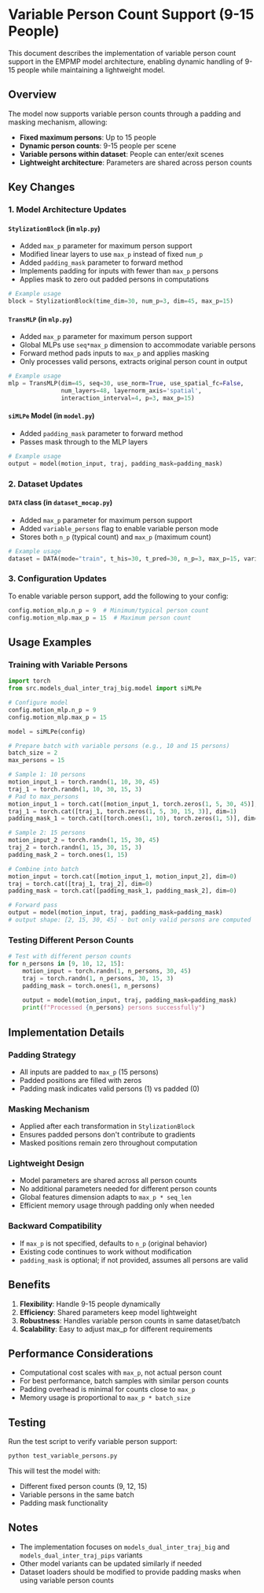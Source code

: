 # Variable Person Count Support (9-15 People)

This document describes the implementation of variable person count support in the EMPMP model architecture, enabling dynamic handling of 9-15 people while maintaining a lightweight model.

## Overview

The model now supports variable person counts through a padding and masking mechanism, allowing:
- **Fixed maximum persons**: Up to 15 people
- **Dynamic person counts**: 9-15 people per scene
- **Variable persons within dataset**: People can enter/exit scenes
- **Lightweight architecture**: Parameters are shared across person counts

## Key Changes

### 1. Model Architecture Updates

#### `StylizationBlock` (in `mlp.py`)
- Added `max_p` parameter for maximum person support
- Modified linear layers to use `max_p` instead of fixed `num_p`
- Added `padding_mask` parameter to forward method
- Implements padding for inputs with fewer than `max_p` persons
- Applies mask to zero out padded persons in computations

```python
# Example usage
block = StylizationBlock(time_dim=30, num_p=3, dim=45, max_p=15)
```

#### `TransMLP` (in `mlp.py`)
- Added `max_p` parameter for maximum person support
- Global MLPs use `seq*max_p` dimension to accommodate variable persons
- Forward method pads inputs to `max_p` and applies masking
- Only processes valid persons, extracts original person count in output

```python
# Example usage
mlp = TransMLP(dim=45, seq=30, use_norm=True, use_spatial_fc=False,
               num_layers=48, layernorm_axis='spatial',
               interaction_interval=4, p=3, max_p=15)
```

#### `siMLPe` Model (in `model.py`)
- Added `padding_mask` parameter to forward method
- Passes mask through to the MLP layers

```python
# Example usage
output = model(motion_input, traj, padding_mask=padding_mask)
```

### 2. Dataset Updates

#### `DATA` class (in `dataset_mocap.py`)
- Added `max_p` parameter for maximum person support
- Added `variable_persons` flag to enable variable person mode
- Stores both `n_p` (typical count) and `max_p` (maximum count)

```python
# Example usage
dataset = DATA(mode="train", t_his=30, t_pred=30, n_p=3, max_p=15, variable_persons=True)
```

### 3. Configuration Updates

To enable variable person support, add the following to your config:

```python
config.motion_mlp.n_p = 9  # Minimum/typical person count
config.motion_mlp.max_p = 15  # Maximum person count
```

## Usage Examples

### Training with Variable Persons

```python
import torch
from src.models_dual_inter_traj_big.model import siMLPe

# Configure model
config.motion_mlp.n_p = 9
config.motion_mlp.max_p = 15

model = siMLPe(config)

# Prepare batch with variable persons (e.g., 10 and 15 persons)
batch_size = 2
max_persons = 15

# Sample 1: 10 persons
motion_input_1 = torch.randn(1, 10, 30, 45)
traj_1 = torch.randn(1, 10, 30, 15, 3)
# Pad to max_persons
motion_input_1 = torch.cat([motion_input_1, torch.zeros(1, 5, 30, 45)], dim=1)
traj_1 = torch.cat([traj_1, torch.zeros(1, 5, 30, 15, 3)], dim=1)
padding_mask_1 = torch.cat([torch.ones(1, 10), torch.zeros(1, 5)], dim=1)

# Sample 2: 15 persons
motion_input_2 = torch.randn(1, 15, 30, 45)
traj_2 = torch.randn(1, 15, 30, 15, 3)
padding_mask_2 = torch.ones(1, 15)

# Combine into batch
motion_input = torch.cat([motion_input_1, motion_input_2], dim=0)
traj = torch.cat([traj_1, traj_2], dim=0)
padding_mask = torch.cat([padding_mask_1, padding_mask_2], dim=0)

# Forward pass
output = model(motion_input, traj, padding_mask=padding_mask)
# output shape: [2, 15, 30, 45] - but only valid persons are computed
```

### Testing Different Person Counts

```python
# Test with different person counts
for n_persons in [9, 10, 12, 15]:
    motion_input = torch.randn(1, n_persons, 30, 45)
    traj = torch.randn(1, n_persons, 30, 15, 3)
    padding_mask = torch.ones(1, n_persons)
    
    output = model(motion_input, traj, padding_mask=padding_mask)
    print(f"Processed {n_persons} persons successfully")
```

## Implementation Details

### Padding Strategy
- All inputs are padded to `max_p` (15 persons)
- Padded positions are filled with zeros
- Padding mask indicates valid persons (1) vs padded (0)

### Masking Mechanism
- Applied after each transformation in `StylizationBlock`
- Ensures padded persons don't contribute to gradients
- Masked positions remain zero throughout computation

### Lightweight Design
- Model parameters are shared across all person counts
- No additional parameters needed for different person counts
- Global features dimension adapts to `max_p * seq_len`
- Efficient memory usage through padding only when needed

### Backward Compatibility
- If `max_p` is not specified, defaults to `n_p` (original behavior)
- Existing code continues to work without modification
- `padding_mask` is optional; if not provided, assumes all persons are valid

## Benefits

1. **Flexibility**: Handle 9-15 people dynamically
2. **Efficiency**: Shared parameters keep model lightweight
3. **Robustness**: Handles variable person counts in same dataset/batch
4. **Scalability**: Easy to adjust max_p for different requirements

## Performance Considerations

- Computational cost scales with `max_p`, not actual person count
- For best performance, batch samples with similar person counts
- Padding overhead is minimal for counts close to `max_p`
- Memory usage is proportional to `max_p * batch_size`

## Testing

Run the test script to verify variable person support:

```bash
python test_variable_persons.py
```

This will test the model with:
- Different fixed person counts (9, 12, 15)
- Variable persons in the same batch
- Padding mask functionality

## Notes

- The implementation focuses on `models_dual_inter_traj_big` and `models_dual_inter_traj_pips` variants
- Other model variants can be updated similarly if needed
- Dataset loaders should be modified to provide padding masks when using variable person counts
